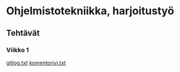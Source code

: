 # Ohjelmistotekniikka, harjoitustyö
## Tehtävät
### Viikko 1
[gitlog.txt](https://github.com/jennavahtera/ot-harjoitustyo/blob/master/laskarit/viikko1/gitlog.txt)
[komentorivi.txt](https://github.com/jennavahtera/ot-harjoitustyo/blob/master/laskarit/viikko1/komentorivi.txt)
